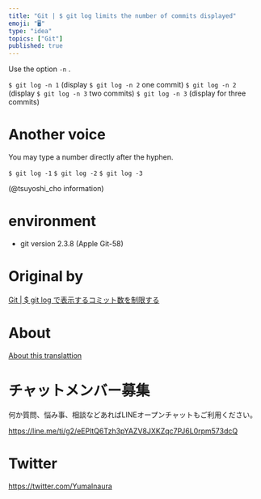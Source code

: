 ```yaml
---
title: "Git | $ git log limits the number of commits displayed"
emoji: "🖥"
type: "idea"
topics: ["Git"]
published: true
---
```


Use the option `-n` .

`$ git log -n 1` (display `$ git log -n 2` one commit) `$ git log -n 2` (display `$ git log -n 3` two commits) `$ git log -n 3` (display for three commits)

# Another voice 

You may type a number directly after the hyphen.

`$ git log -1` `$ git log -2` `$ git log -3`

(@tsuyoshi\_cho information)

# environment 

- git version 2.3.8 (Apple Git-58) 


# Original by
[Git | $ git log で表示するコミット数を制限する](https://qiita.com/Yinaura/items/cf97d3fb20d03b3b6d81)

# About

[About this translattion](https://qiita.com/YumaInaura/items/7f6fd1e9310a6816469a)








<!-- Update From Qiita API -->

# チャットメンバー募集


何か質問、悩み事、相談などあればLINEオープンチャットもご利用ください。

https://line.me/ti/g2/eEPltQ6Tzh3pYAZV8JXKZqc7PJ6L0rpm573dcQ





# Twitter


https://twitter.com/YumaInaura


<!-- Update From Qiita API -->


